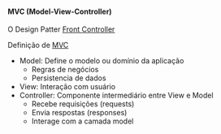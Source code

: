 #### MVC (Model-View-Controller)

O Design Patter [Front Controller]

Definição de [MVC]
- Model: Define o modelo ou domínio da aplicação
    -  Regras de negócios 
    -  Persistencia de dados
- View: Interação com usuário
- Controller: Componente intermediário entre View e Model
    - Recebe requisições (requests)
    - Envia respostas (responses)
    - Interage com a camada model




[MVC]: <https://pt.wikipedia.org/wiki/MVC>
[Front Controller]: <https://www.baeldung.com/java-front-controller-pattern>

